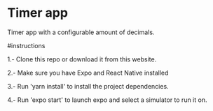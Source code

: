 # Timer app
Timer app with a configurable amount of decimals.

#instructions

1.- Clone this repo or download it from this website.

2.- Make sure you have Expo and React Native installed

3.- Run 'yarn install' to install the project dependencies.

4.- Run 'expo start' to launch expo and select a simulator to run it on.


